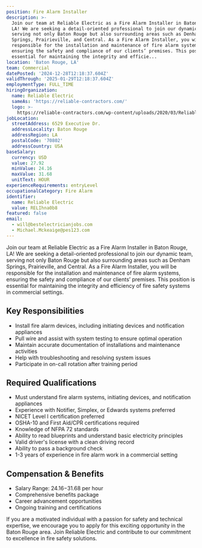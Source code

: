 ```yaml
---
position: Fire Alarm Installer
description: >-
  Join our team at Reliable Electric as a Fire Alarm Installer in Baton Rouge,
  LA! We are seeking a detail-oriented professional to join our dynamic team,
  serving not only Baton Rouge but also surrounding areas such as Denham
  Springs, Prairieville, and Central. As a Fire Alarm Installer, you will be
  responsible for the installation and maintenance of fire alarm systems,
  ensuring the safety and compliance of our clients’ premises. This position is
  essential for maintaining the integrity and efficie...
location: 'Baton Rouge, LA'
team: Commercial
datePosted: '2024-12-28T12:18:37.604Z'
validThrough: '2025-01-29T12:18:37.604Z'
employmentType: FULL_TIME
hiringOrganization:
  name: Reliable Electric
  sameAs: 'https://reliable-contractors.com/'
  logo: >-
    https://reliable-contractors.com/wp-content/uploads/2020/03/Reliable-Electric-Logo.jpg
jobLocation:
  streetAddress: 6529 Executive Dr.
  addressLocality: Baton Rouge
  addressRegion: LA
  postalCode: '70802'
  addressCountry: USA
baseSalary:
  currency: USD
  value: 27.92
  minValue: 24.16
  maxValue: 31.68
  unitText: HOUR
experienceRequirements: entryLevel
occupationalCategory: Fire Alarm
identifier:
  name: Reliable Electric
  value: RELIhna0b8
featured: false
email:
  - will@bestelectricianjobs.com
  - Michael.Mckeaige@pes123.com
---
```




Join our team at Reliable Electric as a Fire Alarm Installer in Baton Rouge, LA! We are seeking a detail-oriented professional to join our dynamic team, serving not only Baton Rouge but also surrounding areas such as Denham Springs, Prairieville, and Central. As a Fire Alarm Installer, you will be responsible for the installation and maintenance of fire alarm systems, ensuring the safety and compliance of our clients’ premises. This position is essential for maintaining the integrity and efficiency of fire safety systems in commercial settings.

## Key Responsibilities

- Install fire alarm devices, including initiating devices and notification appliances
- Pull wire and assist with system testing to ensure optimal operation
- Maintain accurate documentation of installations and maintenance activities
- Help with troubleshooting and resolving system issues
- Participate in on-call rotation after training period

## Required Qualifications

- Must understand fire alarm systems, initiating devices, and notification appliances
- Experience with Notifier, Simplex, or Edwards systems preferred
- NICET Level I certification preferred
- OSHA-10 and First Aid/CPR certifications required
- Knowledge of NFPA 72 standards
- Ability to read blueprints and understand basic electricity principles
- Valid driver's license with a clean driving record
- Ability to pass a background check
- 1-3 years of experience in fire alarm work in a commercial setting

## Compensation & Benefits

- Salary Range: $24.16-$31.68 per hour
- Comprehensive benefits package
- Career advancement opportunities
- Ongoing training and certifications

If you are a motivated individual with a passion for safety and technical expertise, we encourage you to apply for this exciting opportunity in the Baton Rouge area. Join Reliable Electric and contribute to our commitment to excellence in fire safety solutions.